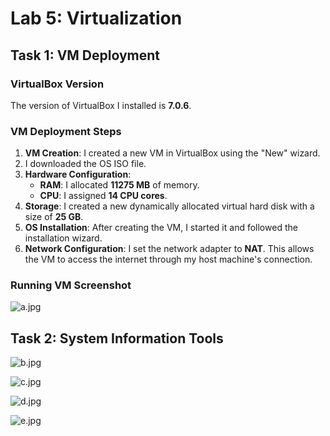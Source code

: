 # Lab 5: Virtualization

## Task 1: VM Deployment

### VirtualBox Version

The version of VirtualBox I installed is **7.0.6**.

### VM Deployment Steps

1. **VM Creation**: I created a new VM in VirtualBox using the "New" wizard.
2. I downloaded the OS ISO file.
3. **Hardware Configuration**:
   * **RAM**: I allocated **11275 MB** of memory.
   * **CPU**: I assigned **14 CPU cores**.
4. **Storage**: I created a new dynamically allocated virtual hard disk with a size of **25 GB**.
5. **OS Installation**: After creating the VM, I started it and followed the installation wizard.
6. **Network Configuration**: I set the network adapter to **NAT**. This allows the VM to access the internet through my host machine's connection.

### Running VM Screenshot



![a.jpg](/home/ivan/Projects/devops/Sum25-intro-labs/a.jpg)





## Task 2: System Information Tools

![b.jpg](/home/ivan/Projects/devops/Sum25-intro-labs/b.jpg)



![c.jpg](/home/ivan/Projects/devops/Sum25-intro-labs/c.jpg)

![d.jpg](/home/ivan/Projects/devops/Sum25-intro-labs/d.jpg)

![e.jpg](/home/ivan/Projects/devops/Sum25-intro-labs/e.jpg)

